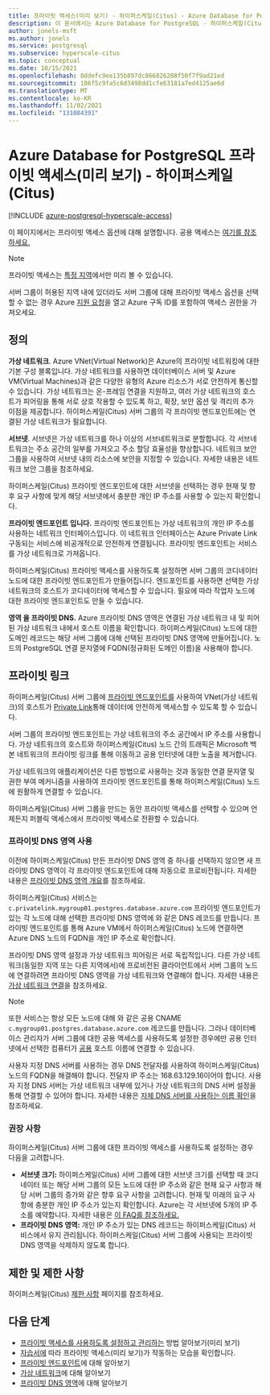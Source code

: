 ```yaml
---
title: 프라이빗 액세스(미리 보기) - 하이퍼스케일(Citus) - Azure Database for PostgreSQL
description: 이 문서에서는 Azure Database for PostgreSQL - 하이퍼스케일(Citus) 대한 프라이빗 액세스를 설명합니다.
author: jonels-msft
ms.author: jonels
ms.service: postgresql
ms.subservice: hyperscale-citus
ms.topic: conceptual
ms.date: 10/15/2021
ms.openlocfilehash: 8ddefc9ee135b897dc866826208f50f7f9ad21ed
ms.sourcegitcommit: 106f5c9fa5c6d3498dd1cfe63181a7ed4125ae6d
ms.translationtype: MT
ms.contentlocale: ko-KR
ms.lasthandoff: 11/02/2021
ms.locfileid: "131084391"
---
```

# <a name="private-access-preview-in-azure-database-for-postgresql---hyperscale-citus"></a>Azure Database for PostgreSQL 프라이빗 액세스(미리 보기) - 하이퍼스케일(Citus)

[!INCLUDE [azure-postgresql-hyperscale-access](../../includes/azure-postgresql-hyperscale-access.md)]

이 페이지에서는 프라이빗 액세스 옵션에 대해 설명합니다. 공용 액세스는 [여기를 참조하세요.](concepts-hyperscale-firewall-rules.md)

> [!NOTE]
>
> 프라이빗 액세스는 [특정 지역](concepts-hyperscale-limits.md#regions)에서만 미리 볼 수 있습니다.
>
> 서버 그룹이 허용된 지역 내에 있더라도 서버 그룹에 대해 프라이빗 액세스 옵션을 선택할 수 없는 경우 Azure [지원 요청](https://portal.azure.com/#blade/Microsoft_Azure_Support/HelpAndSupportBlade/newsupportrequest)을 열고 Azure 구독 ID를 포함하여 액세스 권한을 가져오세요.

## <a name="definitions"></a>정의

**가상 네트워크**. Azure VNet(Virtual Network)은 Azure의 프라이빗 네트워킹에 대한 기본 구성 블록입니다. 가상 네트워크를 사용하면 데이터베이스 서버 및 Azure VM(Virtual Machines)과 같은 다양한 유형의 Azure 리소스가 서로 안전하게 통신할 수 있습니다. 가상 네트워크는 온-프레임 연결을 지원하고, 여러 가상 네트워크의 호스트가 피어링을 통해 서로 상호 작용할 수 있도록 하고, 확장, 보안 옵션 및 격리의 추가 이점을 제공합니다. 하이퍼스케일(Citus) 서버 그룹의 각 프라이빗 엔드포인트에는 연결된 가상 네트워크가 필요합니다.

**서브넷**. 서브넷은 가상 네트워크를 하나 이상의 서브네트워크로 분할합니다.
각 서브네트워크는 주소 공간의 일부를 가져오고 주소 할당 효율성을 향상합니다.  네트워크 보안 그룹을 사용하여 서브넷 내의 리소스에 보안을 지정할 수 있습니다. 자세한 내용은 네트워크 보안 그룹을 참조하세요.

하이퍼스케일(Citus) 프라이빗 엔드포인트에 대한 서브넷을 선택하는 경우 현재 및 향후 요구 사항에 맞게 해당 서브넷에서 충분한 개인 IP 주소를 사용할 수 있는지 확인합니다.

**프라이빗 엔드포인트 입니다.** 프라이빗 엔드포인트는 가상 네트워크의 개인 IP 주소를 사용하는 네트워크 인터페이스입니다. 이 네트워크 인터페이스는 Azure Private Link 구동되는 서비스에 비공개적으로 안전하게 연결됩니다. 프라이빗 엔드포인트는 서비스를 가상 네트워크로 가져옵니다.

하이퍼스케일(Citus) 프라이빗 액세스를 사용하도록 설정하면 서버 그룹의 코디네이터 노드에 대한 프라이빗 엔드포인트가 만들어집니다. 엔드포인트를 사용하면 선택한 가상 네트워크의 호스트가 코디네이터에 액세스할 수 있습니다. 필요에 따라 작업자 노드에 대한 프라이빗 엔드포인트도 만들 수 있습니다.

**영역 을 프라이빗 DNS.** Azure 프라이빗 DNS 영역은 연결된 가상 네트워크 내 및 피어된 가상 네트워크 내에서 호스트 이름을 확인합니다. 하이퍼스케일(Citus) 노드에 대한 도메인 레코드는 해당 서버 그룹에 대해 선택된 프라이빗 DNS 영역에 만들어집니다.  노드의 PostgreSQL 연결 문자열에 FQDN(정규화된 도메인 이름)을 사용해야 합니다.

## <a name="private-link"></a>프라이빗 링크

하이퍼스케일(Citus) 서버 그룹에 [프라이빗 엔드포인트를](../private-link/private-endpoint-overview.md) 사용하여 VNet(가상 네트워크)의 호스트가 [Private Link](../private-link/private-link-overview.md)통해 데이터에 안전하게 액세스할 수 있도록 할 수 있습니다.

서버 그룹의 프라이빗 엔드포인트는 가상 네트워크의 주소 공간에서 IP 주소를 사용합니다. 가상 네트워크의 호스트와 하이퍼스케일(Citus) 노드 간의 트래픽은 Microsoft 백본 네트워크의 프라이빗 링크를 통해 이동하고 공용 인터넷에 대한 노출을 제거합니다.

가상 네트워크의 애플리케이션은 다른 방법으로 사용하는 것과 동일한 연결 문자열 및 권한 부여 메커니즘을 사용하여 프라이빗 엔드포인트를 통해 하이퍼스케일(Citus) 노드에 원활하게 연결할 수 있습니다.

하이퍼스케일(Citus) 서버 그룹을 만드는 동안 프라이빗 액세스를 선택할 수 있으며 언제든지 퍼블릭 액세스에서 프라이빗 액세스로 전환할 수 있습니다.

### <a name="using-a-private-dns-zone"></a>프라이빗 DNS 영역 사용

이전에 하이퍼스케일(Citus) 만든 프라이빗 DNS 영역 중 하나를 선택하지 않으면 새 프라이빗 DNS 영역이 각 프라이빗 엔드포인트에 대해 자동으로 프로비전됩니다. 자세한 내용은 [프라이빗 DNS 영역 개요](../dns/private-dns-overview.md)를 참조하세요.

하이퍼스케일(Citus) 서비스는 `c.privatelink.mygroup01.postgres.database.azure.com`  프라이빗 엔드포인트가 있는 각 노드에 대해 선택한 프라이빗 DNS 영역에 와 같은 DNS 레코드를 만듭니다. 프라이빗 엔드포인트를 통해 Azure VM에서 하이퍼스케일(Citus) 노드에 연결하면 Azure DNS 노드의 FQDN을 개인 IP 주소로 확인합니다.

프라이빗 DNS 영역 설정과 가상 네트워크 피어링은 서로 독립적입니다. 다른 가상 네트워크(동일한 지역 또는 다른 지역에서)에 프로비전된 클라이언트에서 서버 그룹의 노드에 연결하려면 프라이빗 DNS 영역을 가상 네트워크와 연결해야 합니다. 자세한 내용은 [가상 네트워크 연결](../dns/private-dns-getstarted-portal.md#link-the-virtual-network)을 참조하세요.

> [!NOTE]
>
> 또한 서비스는 항상 모든 노드에 대해 와 같은 공용 CNAME `c.mygroup01.postgres.database.azure.com` 레코드를 만듭니다. 그러나 데이터베이스 관리자가 서버 그룹에 대한 공용 액세스를 사용하도록 설정한 경우에만 공용 인터넷에서 선택한 컴퓨터가 [공용](concepts-hyperscale-firewall-rules.md) 호스트 이름에 연결할 수 있습니다.

사용자 지정 DNS 서버를 사용하는 경우 DNS 전달자를 사용하여 하이퍼스케일(Citus) 노드의 FQDN을 해결해야 합니다. 전달자 IP 주소는 168.63.129.16이어야 합니다. 사용자 지정 DNS 서버는 가상 네트워크 내부에 있거나 가상 네트워크의 DNS 서버 설정을 통해 연결할 수 있어야 합니다. 자세한 내용은 [자체 DNS 서버를 사용하는 이름 확인](../virtual-network/virtual-networks-name-resolution-for-vms-and-role-instances.md#name-resolution-that-uses-your-own-dns-server)을 참조하세요.

### <a name="recommendations"></a>권장 사항

하이퍼스케일(Citus) 서버 그룹에 대한 프라이빗 액세스를 사용하도록 설정하는 경우 다음을 고려합니다.

* **서브넷 크기:** 하이퍼스케일(Citus) 서버 그룹에 대한 서브넷 크기를 선택할 때 코디네이터 또는 해당 서버 그룹의 모든 노드에 대한 IP 주소와 같은 현재 요구 사항과 해당 서버 그룹의 증가와 같은 향후 요구 사항을 고려합니다. 현재 및 미래의 요구 사항에 충분한 개인 IP 주소가 있는지 확인합니다. Azure는 각 서브넷에 5개의 IP 주소를 예약합니다.
  자세한 내용은 [이 FAQ를 참조하세요.](../virtual-network/virtual-networks-faq.md#configuration)
* **프라이빗 DNS 영역:** 개인 IP 주소가 있는 DNS 레코드는 하이퍼스케일(Citus) 서비스에서 유지 관리됩니다. 하이퍼스케일(Citus) 서버 그룹에 사용되는 프라이빗 DNS 영역을 삭제하지 않도록 합니다.

## <a name="limits-and-limitations"></a>제한 및 제한 사항

하이퍼스케일(Citus) [제한 사항](concepts-hyperscale-limits.md) 페이지를 참조하세요.

## <a name="next-steps"></a>다음 단계

* [프라이빗 액세스를 사용하도록 설정하고 관리하는](howto-hyperscale-private-access.md) 방법 알아보기(미리 보기)
* [자습서에](tutorial-hyperscale-private-access.md) 따라 프라이빗 액세스(미리 보기)가 작동하는 모습을 확인합니다.
* [프라이빗 엔드포인트](../private-link/private-endpoint-overview.md)에 대해 알아보기
* [가상 네트워크](../virtual-network/concepts-and-best-practices.md)에 대해 알아보기
* [프라이빗 DNS 영역](../dns/private-dns-overview.md)에 대해 알아보기